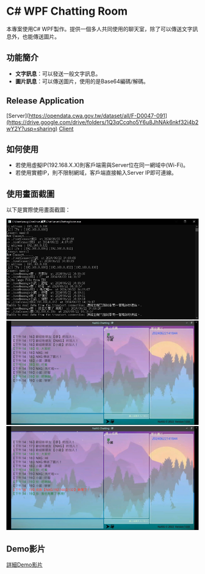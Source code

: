 # C# WPF Chatting Room

本專案使用C# WPF製作。提供一個多人共同使用的聊天室，除了可以傳送文字訊息外，也能傳送圖片。


## 功能簡介

- **文字訊息**：可以發送一般文字訊息。
- **圖片訊息**：可以傳送圖片，使用的是Base64編碼/解碼。

## Release Application
[Server](https://opendata.cwa.gov.tw/dataset/all/F-D0047-091](https://drive.google.com/drive/folders/1Q3qCcqho5Y6u8JhNAk6nkf32i4b2wY2Y?usp=sharing)
[Client](https://drive.google.com/drive/folders/1lVobSSCxCCfEtwPa0m-HzWDc_LtXmrtc?usp=sharing)

## 如何使用

- 若使用虛擬IP(192.168.X.X)則客戶端需與Server位在同一網域中(Wi-Fi)。
- 若使用實體IP，則不限制網域，客戶端直接輸入Server IP即可連線。

## 使用畫面截圖

以下是實際使用畫面截圖：

![Query](demo.jpg)
![Query](demo1.jpg)
![Query](demo2.jpg)

## Demo影片

[詳細Demo影片]([https://www.youtube.com/shorts/-zUP7ksWFlQ](https://youtu.be/UgQYf3DwyoI))
